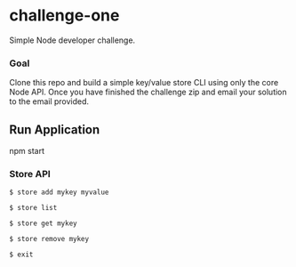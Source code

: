 # challenge-one
Simple Node developer challenge.

### Goal
Clone this repo and build a simple key/value store CLI using only the core Node API. Once you have finished the challenge zip and email your solution to the email provided.

## Run Application
npm start

### Store API

`$ store add mykey myvalue`

`$ store list`

`$ store get mykey`

`$ store remove mykey`

`$ exit`
